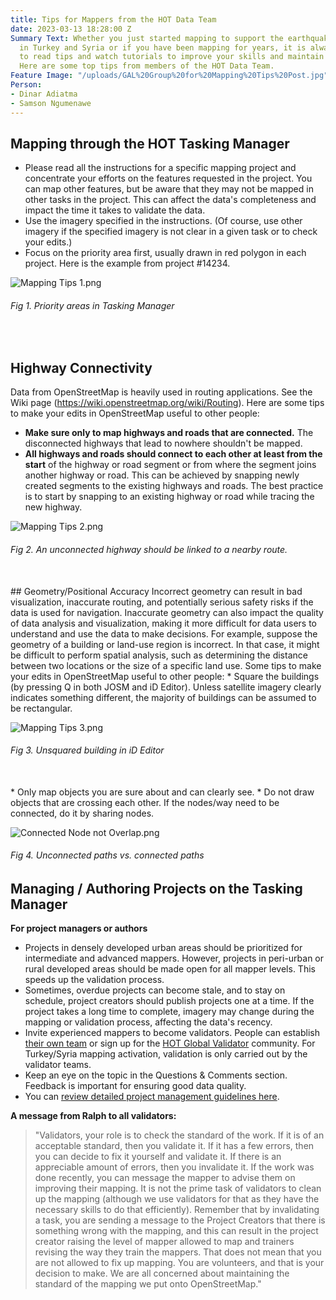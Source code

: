 ```yaml
---
title: Tips for Mappers from the HOT Data Team
date: 2023-03-13 18:28:00 Z
Summary Text: Whether you just started mapping to support the earthquake response
  in Turkey and Syria or if you have been mapping for years, it is always helpful
  to read tips and watch tutorials to improve your skills and maintain best practices.
  Here are some top tips from members of the HOT Data Team.
Feature Image: "/uploads/GAL%20Group%20for%20Mapping%20Tips%20Post.jpg"
Person:
- Dinar Adiatma
- Samson Ngumenawe
---
```


## Mapping through the HOT Tasking Manager
* Please read all the instructions for a specific mapping project and concentrate your efforts on the features requested in the project. You can map other features, but be aware that they may not be mapped in other tasks in the project. This can affect the data's completeness and impact the time it takes to validate the data.
* Use the imagery specified in the instructions. (Of course, use other imagery if the specified imagery is not clear in a given task or to check your edits.)
* Focus on the priority area first, usually drawn in red polygon in each project. Here is the example from project #14234.

![Mapping Tips 1.png](/uploads/Mapping%20Tips%201.png)

<figcaption align = "left"><h6>Fig 1. Priority areas in Tasking Manager</h6></figcaption>
<br>

## Highway Connectivity
Data from OpenStreetMap is heavily used in routing applications. See the Wiki page (https://wiki.openstreetmap.org/wiki/Routing). Here are some tips to make your edits in OpenStreetMap useful to other people:
* **Make sure only to map highways and roads that are connected.** The disconnected highways that lead to nowhere shouldn't be mapped.
* **All highways and roads should connect to each other at least from the start** of the highway or road segment or from where the segment joins another highway or road. This can be achieved by snapping newly created segments to the existing highways and roads. The best practice is to start by snapping to an existing highway or road while tracing the new highway.


![Mapping Tips 2.png](/uploads/Mapping%20Tips%202.png)

<figcaption align = "left"><h6>Fig 2. An unconnected highway should be linked to a nearby route.</h6></figcaption>
<br>
## Geometry/Positional Accuracy
Incorrect geometry can result in bad visualization, inaccurate routing, and potentially serious safety risks if the data is used for navigation. Inaccurate geometry can also impact the quality of data analysis and visualization, making it more difficult for data users to understand and use the data to make decisions. For example, suppose the geometry of a building or land-use region is incorrect. In that case, it might be difficult to perform spatial analysis, such as determining the distance between two locations or the size of a specific land use. Some tips to make your edits in OpenStreetMap useful to other people:
* Square the buildings (by pressing Q in both JOSM and iD Editor). Unless satellite imagery clearly indicates something different, the majority of buildings can be assumed to be rectangular.

![Mapping Tips 3.png](/uploads/Mapping%20Tips%203.png)

<figcaption align = "left"><h6>Fig 3. Unsquared building in iD Editor</h6></figcaption>
<br>
* Only map objects you are sure about and can clearly see.
* Do not draw objects that are crossing each other. If the nodes/way need to be connected, do it by sharing nodes.

![Connected Node not Overlap.png](/uploads/Connected%20Node%20not%20Overlap.png)

<figcaption align = "left"><h6>Fig 4. Unconnected paths vs. connected paths</h6></figcaption>

## Managing / Authoring Projects on the Tasking Manager 

**For project managers or authors**
* Projects in densely developed urban areas should be prioritized for intermediate and advanced mappers. However, projects in peri-urban or rural developed areas should be made open for all mapper levels. This speeds up the validation process.
* Sometimes, overdue projects can become stale, and to stay on schedule, project creators should publish projects one at a time. If the project takes a long time to complete, imagery may change during the mapping or validation process, affecting the data's recency.
* Invite experienced mappers to become validators. People can establish [their own team](https://tasks.hotosm.org/manage/teams/new/) or sign up for the [HOT Global Validator](https://tasks.hotosm.org/teams/7/membership/) community. For Turkey/Syria mapping activation, validation is only carried out by the validator teams.
* Keep an eye on the topic in the Questions & Comments section. Feedback is important for ensuring good data quality.
* You can [review detailed project management guidelines here](https://docs.google.com/presentation/d/1gU6rp5UOO3JVwzlhXgXGaQ_5tMDuLvo4MpjaRsZ_07o/edit?usp=sharing).

**A message from Ralph to all validators:**
> "Validators, your role is to check the standard of the work. If it is of an acceptable standard, then you validate it. If it has a few errors, then you can decide to fix it yourself and validate it. If there is an appreciable amount of errors, then you invalidate it. If the work was done recently, you can message the mapper to advise them on improving their mapping. It is not the prime task of validators to clean up the mapping (although we use validators for that as they have the necessary skills to do that efficiently). Remember that by invalidating a task, you are sending a message to the Project Creators that there is something wrong with the mapping, and this can result in the project creator raising the level of mapper allowed to map and trainers revising the way they train the mappers. That does not mean that you are not allowed to fix up mapping. You are volunteers, and that is your decision to make. We are all concerned about maintaining the standard of the mapping we put onto OpenStreetMap."